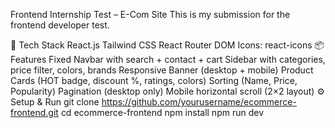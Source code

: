 Frontend Internship Test – E-Com Site
This is my submission for the frontend developer test.

🚀 Tech Stack
React.js
Tailwind CSS
React Router DOM
Icons: react-icons
📦 Features
Fixed Navbar with search + contact + cart
Sidebar with categories, price filter, colors, brands
Responsive Banner (desktop + mobile)
Product Cards (HOT badge, discount %, ratings, colors)
Sorting (Name, Price, Popularity)
Pagination (desktop only)
Mobile horizontal scroll (2×2 layout)
⚙ Setup & Run
git clone https://github.com/yourusername/ecommerce-frontend.git
cd ecommerce-frontend
npm install
npm run dev

